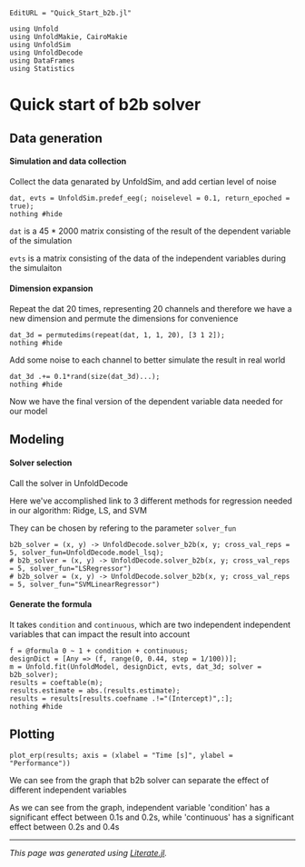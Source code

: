 ```@meta
EditURL = "Quick_Start_b2b.jl"
```

````@example Quick_Start_b2b
using Unfold
using UnfoldMakie, CairoMakie
using UnfoldSim
using UnfoldDecode
using DataFrames
using Statistics
````

# Quick start of b2b solver

## Data generation
#### Simulation and data collection
Collect the data genarated by UnfoldSim, and add certian level of noise

````@example Quick_Start_b2b
dat, evts = UnfoldSim.predef_eeg(; noiselevel = 0.1, return_epoched = true);
nothing #hide
````

`dat` is a 45 * 2000 matrix consisting of the result of the dependent variable of the simulation

`evts` is a matrix consisting of the data of the independent variables during the simulaiton

#### Dimension expansion
Repeat the dat 20 times, representing 20 channels and therefore we have a new dimension and permute the dimensions for convenience

````@example Quick_Start_b2b
dat_3d = permutedims(repeat(dat, 1, 1, 20), [3 1 2]);
nothing #hide
````

Add some noise to each channel to better simulate the result in real world

````@example Quick_Start_b2b
dat_3d .+= 0.1*rand(size(dat_3d)...);
nothing #hide
````

Now we have the final version of the dependent variable data needed for our model

## Modeling

#### Solver selection
Call the solver in UnfoldDecode

Here we've accomplished link to 3 different methods for regression needed in our algorithm: Ridge, LS, and SVM

They can be chosen by refering to the parameter `solver_fun`

````@example Quick_Start_b2b
b2b_solver = (x, y) -> UnfoldDecode.solver_b2b(x, y; cross_val_reps = 5, solver_fun=UnfoldDecode.model_lsq);
# b2b_solver = (x, y) -> UnfoldDecode.solver_b2b(x, y; cross_val_reps = 5, solver_fun="LSRegressor")
# b2b_solver = (x, y) -> UnfoldDecode.solver_b2b(x, y; cross_val_reps = 5, solver_fun="SVMLinearRegressor")
````

#### Generate the formula

It takes `condition` and `continuous`, which are two independent independent variables that can impact the result into account

````@example Quick_Start_b2b
f = @formula 0 ~ 1 + condition + continuous;
designDict = [Any => (f, range(0, 0.44, step = 1/100))];
m = Unfold.fit(UnfoldModel, designDict, evts, dat_3d; solver = b2b_solver);
results = coeftable(m);
results.estimate = abs.(results.estimate);
results = results[results.coefname .!="(Intercept)",:];
nothing #hide
````

## Plotting

````@example Quick_Start_b2b
plot_erp(results; axis = (xlabel = "Time [s]", ylabel = "Performance"))
````

We can see from the graph that b2b solver can separate the effect of different independent variables

As we can see from the graph, independent variable 'condition' has a significant effect between 0.1s and 0.2s, while 'continuous' has a significant effect between 0.2s and 0.4s

---

*This page was generated using [Literate.jl](https://github.com/fredrikekre/Literate.jl).*

